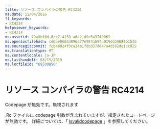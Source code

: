 ```yaml
---
title: リソース コンパイラの警告 RC4214
ms.date: 11/04/2016
f1_keywords:
- RC4214
helpviewer_keywords:
- RC4214
ms.assetid: 79a8bf0d-8cc7-4159-a6a2-d0e543749069
ms.openlocfilehash: cd0ae8603d896a77e984ab97a019dd39689b1536
ms.sourcegitcommit: fcb48824f9ca24b1f8bd37d647a4d592de1cc925
ms.translationtype: MT
ms.contentlocale: ja-JP
ms.lasthandoff: 08/15/2019
ms.locfileid: "69509850"
---
```

# <a name="resource-compiler-warning-rc4214"></a>リソース コンパイラの警告 RC4214

Codepage が無効です。無視されます

.Rc ファイルに codepage 引数が含まれていますが、指定されたコードページが無効です。 詳細については、「 [Isvalidcodepage](/windows/win32/api/winnls/nf-winnls-isvalidcodepage) 」を参照してください。